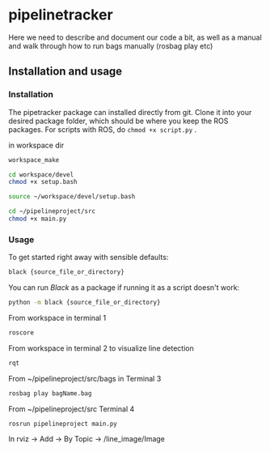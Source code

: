 # pipelinetracker

Here we need to describe and document our code a bit, as well as a manual and walk through how to run bags manually (rosbag play etc)


## Installation and usage

### Installation

The pipetracker package can installed directly from git. Clone it into your desired package folder, which should be where you keep the ROS packages. 
For scripts with ROS, do `chmod +x script.py` . 


in workspace dir
```sh
workspace_make
```

```sh
cd workspace/devel
chmod +x setup.bash
```

```sh
source ~/workspace/devel/setup.bash
```

```sh
cd ~/pipelineproject/src
chmod +x main.py
```




### Usage

To get started right away with sensible defaults:

```sh
black {source_file_or_directory}
```

You can run _Black_ as a package if running it as a script doesn't work:

```sh
python -m black {source_file_or_directory}
```


From workspace in terminal 1
```sh
roscore
```

From workspace in terminal 2 to visualize line detection
```sh
rqt
```
From ~/pipelineproject/src/bags in Terminal 3
```sh
rosbag play bagName.bag
```

From ~/pipelineproject/src Terminal 4
```sh
rosrun pipelineproject main.py
```

In rviz -> Add -> By Topic -> /line_image/Image
